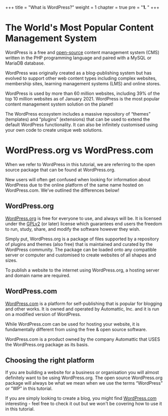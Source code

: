 +++
title = "What is WordPress?"
weight = 1
chapter = true
pre = "<b>1. </b>"
+++


# The World's Most Popular Content Management System

WordPress is a free and [open-source](https://en.m.wikipedia.org/wiki/Open_source) content management system (CMS) written in the PHP programming language and paired with a MySQL or MariaDB database.

WordPress was originally created as a blog-publishing system but has evolved to support other web content types including complex websites, membership sites, learning management systems (LMS) and online stores.

WordPress is used by more than 60 million websites, including 39% of the top 10 million websites as of January 2021. WordPress is the most popular content management system solution on the planet!

The WordPress ecosystem includes a massive repository of “themes” (templates) and “plugins” (extensions) that can be used to extend the default WordPress functionality. It can also be infinitely customised using your own code to create unique web solutions.

# WordPress.org vs WordPress.com

When we refer to WordPress in this tutorial, we are referring to the open source package that can be found at WordPress.org.

New users will often get confused when looking for information about WordPress due to the online platform of the same name hosted on WordPress.com. We’ve outlined the differences below!

## WordPress.org

[WordPress.org](http://wordpress.org) is free for everyone to use, and always will be. It is licensed under the [GPLv2](https://en.m.wikipedia.org/wiki/GNU_General_Public_License#Version_2) (or later) license which guarantees end users the freedom to run, study, share, and modify the software however they wish.

Simply put, WordPress.org is a package of files supported by a repository of plugins and themes (also free) that is maintained and curated by the WordPress community. The package can be loaded onto any compatible server or computer and customised to create websites of all shapes and sizes.

To publish a website to the internet using WordPress.org, a hosting server and domain name are required.

## WordPress.com

[WordPress.com](https://wordpress.com) is a platform for self-publishing that is popular for blogging and other works. It is owned and operated by Automattic, Inc. and it is run on a modified version of WordPress.

While WordPress.com can be used for hosting your website, it is fundamentally different from using the free & open source software.

WordPress.com is a product owned by the company Automattic that USES the WordPress.org package as its basis.

## Choosing the right platform

If you are building a website for a business or organisation you will almost definitely want to be using WordPress.org. The open source WordPress.org package will always be what we mean when we use the terms “WordPress” or “WP” in this tutorial.

If you are simply looking to create a blog, you might find [WordPress.com](http://wordpress.com) interesting - feel free to check it out but we won't be covering how to use it in this tutorial.